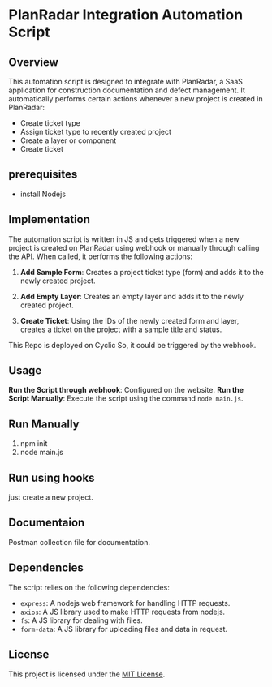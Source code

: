 # PlanRadar Integration Automation Script

## Overview

This automation script is designed to integrate with PlanRadar, a SaaS application for construction documentation and defect management. It automatically performs certain actions whenever a new project is created in PlanRadar:

- Create ticket type
- Assign ticket type to recently created project
- Create a layer or component
- Create ticket

## prerequisites

- install Nodejs

## Implementation

The automation script is written in JS and gets triggered when a new project is created on PlanRadar using webhook or manually through calling the API. When called, it performs the following actions:

1. **Add Sample Form**: Creates a project ticket type (form) and adds it to the newly created project.

2. **Add Empty Layer**: Creates an empty layer and adds it to the newly created project.

3. **Create Ticket**: Using the IDs of the newly created form and layer, creates a ticket on the project with a sample title and status.

This Repo is deployed on Cyclic So, it could be triggered by the webhook.

## Usage

**Run the Script through webhook**: Configured on the website.
**Run the Script Manually**: Execute the script using the command `node main.js`.


## Run Manually

1. npm init
2. node main.js

## Run using hooks

just create a new project.

## Documentaion

Postman collection file for documentation.

## Dependencies

The script relies on the following dependencies:
- `express`: A nodejs web framework for handling HTTP requests.
- `axios`: A JS library used to make HTTP requests from nodejs.
- `fs`: A JS library for dealing with files.
- `form-data`: A JS library for uploading files and data in request.

## License

This project is licensed under the [MIT License](LICENSE).
